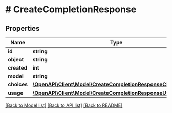 # # CreateCompletionResponse

## Properties

Name | Type | Description | Notes
------------ | ------------- | ------------- | -------------
**id** | **string** |  |
**object** | **string** |  |
**created** | **int** |  |
**model** | **string** |  |
**choices** | [**\OpenAPI\Client\Model\CreateCompletionResponseChoicesInner[]**](CreateCompletionResponseChoicesInner.md) |  |
**usage** | [**\OpenAPI\Client\Model\CreateCompletionResponseUsage**](CreateCompletionResponseUsage.md) |  | [optional]

[[Back to Model list]](../../README.md#models) [[Back to API list]](../../README.md#endpoints) [[Back to README]](../../README.md)
